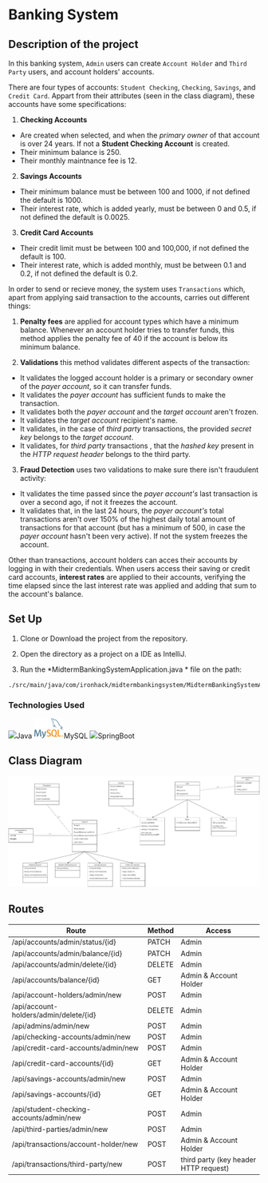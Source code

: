 # Banking System

## Description of the project

In this banking system, `Admin` users can create `Account Holder` and `Third Party` users, and account holders' accounts. 

There are four  types of accounts: `Student Checking`, `Checking`, `Savings`, and `Credit Card`. Appart from their attributes (seen in the class diagram), these accounts have some specifications:
1. **Checking Accounts** 
* Are created when selected, and when the *primary owner* of that account is over 24 years. If not a **Student Checking Account** is created.
* Their minimum balance is 250.
* Their monthly maintnance fee is 12.

2. **Savings Accounts**
* Their minimum balance must be between 100 and 1000, if not defined the default is 1000.
* Their interest rate, which is added yearly, must be between 0 and 0.5, if not defined the default is  0.0025.

3. **Credit Card Accounts**
* Their credit limit must be between 100 and 100,000, if not defined the default is 100.
* Their interest rate, which is added monthly, must be between 0.1 and 0.2, if not defined the default is  0.2.

In order to send or recieve money, the system uses `Transactions` which, apart from applying said transaction to the accounts, carries out different things:

1. **Penalty fees** are applied for account types which have a minimum balance. Whenever an account holder tries to transfer funds, this method applies the penalty fee of 40 if the account is below its minimum balance. 

2. **Validations** this method validates different aspects of the transaction:
* It validates the logged account holder is a primary or secondary owner of the *payer account*, so it can transfer funds.
* It validates the *payer account* has sufficient funds to make the transaction.
* It validates both the *payer account* and the *target account* aren't frozen.
* It validates the *target account* recipient's name.
* It validates, in the case of *third party* transactions, the provided *secret key* belongs to the *target account*.
* It validates, for *third party* transactions , that the *hashed key* present in the *HTTP request header* belongs to the third party.

3. **Fraud Detection** uses two validations to make sure there isn't fraudulent activity:
* It validates the time passed since the *payer account's* last transaction is over a second ago, if not it freezes the account.
* It validates that, in the last 24 hours, the *payer account's* total transactions aren't over 150% of the highest daily total amount of transactions for that account (but has a minimum of 500, in case the *payer account* hasn't been very active). If not the system freezes the account. 


Other than transactions, account holders can acces their accounts by logging in with their credentials. When users access their saving or credit card accounts, **interest rates** are applied to their accounts, verifying the time elapsed since the last interest rate was applied and adding that sum to the account's balance. 

## Set Up

1. Clone or Download the project from the repository.

2. Open the directory as a project on a IDE as IntelliJ.

3. Run the *MidtermBankingSystemApplication.java * file on the path:

```
./src/main/java/com/ironhack/midtermbankingsystem/MidtermBankingSystemApplication.java
```

### Technologies Used

<img src="https://cdn.jsdelivr.net/npm/programming-languages-logos/src/java/java_256x256.png" width=50>Java  <img src="https://raw.githubusercontent.com/docker-library/docs/c408469abbac35ad1e4a50a6618836420eb9502e/mysql/logo.png" width=60>MySQL <img src="https://user-images.githubusercontent.com/33158051/103466606-760a4000-4d14-11eb-9941-2f3d00371471.png" width=60>SpringBoot 

## Class Diagram
<img src="https://github.com/Openbank-Java-Bootcamp/Lisa-banking-system/blob/main/class-diagram-bs.drawio.png" />


## Routes

| Route  | Method | Access |
| ------------- | ------------- | ------------- |
| /api/accounts/admin/status/{id}  | PATCH  | Admin  |
| /api/accounts/admin/balance/{id}  | PATCH  | Admin  |
| /api/accounts/admin/delete/{id}  | DELETE  | Admin  |
| /api/accounts/balance/{id}  | GET  | Admin & Account Holder  |
| /api/account-holders/admin/new  | POST  | Admin  |
| /api/account-holders/admin/delete/{id}  | DELETE  | Admin  |
| /api/admins/admin/new  | POST  | Admin  |
| /api/checking-accounts/admin/new  | POST  | Admin  |
| /api/credit-card-accounts/admin/new  | POST  | Admin  |
| /api/credit-card-accounts/{id}  | GET  | Admin & Account Holder  |
| /api/savings-accounts/admin/new  | POST  | Admin  |
| /api/savings-accounts/{id}  | GET  | Admin & Account Holder  |
| /api/student-checking-accounts/admin/new  | POST  | Admin  |
| /api/third-parties/admin/new  | POST  | Admin  |
| /api/transactions/account-holder/new  | POST  | Admin & Account Holder  |
| /api/transactions/third-party/new  | POST  | third party (key header HTTP request)  |
